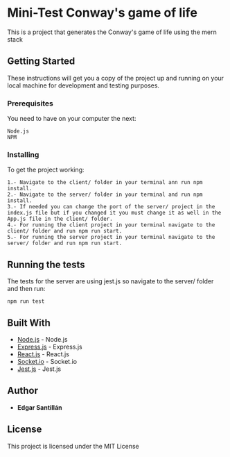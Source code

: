 # Mini-Test Conway's game of life

This is a project that generates the Conway's game of life using the mern stack

## Getting Started

These instructions will get you a copy of the project up and running on your local machine for development and testing purposes.

### Prerequisites
You need to have on your computer the next:
```
Node.js
NPM
```

### Installing

To get the project working:

```
1.- Navigate to the client/ folder in your terminal ann run npm install.
2.- Navigate to the server/ folder in your terminal and run npm install.
3.- If needed you can change the port of the server/ project in the index.js file but if you changed it you must change it as well in the App.js file in the client/ folder.
4.- For running the client project in your terminal navigate to the client/ folder and run npm run start.
5.- For running the server project in your terminal navigate to the server/ folder and run npm run start.
```

## Running the tests

The tests for the server are using jest.js so navigate to the server/ folder and then run:

```
npm run test
```
## Built With

* [Node.js](https://nodejs.org/es/) - Node.js
* [Express.js](https://expressjs.com/es/) - Express.js
* [React.js](https://es.reactjs.org/) - React.js
* [Socket.io](https://socket.io/) - Socket.io
* [Jest.js](https://jestjs.io/) - Jest.js

## Author

* **Edgar Santillán**


## License

This project is licensed under the MIT License 

